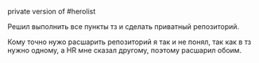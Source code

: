 private version of #herolist

Решил выполнить все пункты тз и сделать приватный репозиторий. 

Кому точно нужо расшарить репозиторий я так и не понял, так как в тз нужно одному, а HR мне сказал другому, поэтому расшарил обоим. 
